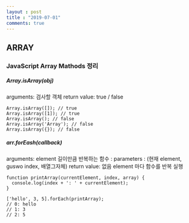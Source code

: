 ```yaml
---
layout : post
title : "2019-07-01"
comments: true
---
```


## ARRAY

### JavaScript Array Mathods 정리

##### Array.isArray(obj)
arguments: 검사할 객체
return value: true / false
```
Array.isArray([]); // true
Array.isArray([1]); // true
Array.isArray(); // false
Array.isArray('Array'); // false
Array.isArray({}); // false
```

##### arr.forEash(callback)
arguments: element 길이만큼 반복하는 함수
         : parameters : (현재 element, guswo index, 배열그자체)
return value: 없음
element 마다 함수를 반복 실행
```
function printArray(currentElement, index, array) {
  console.log(index + ': ' + currentElement);
}

['hello', 3, 5].forEach(printArray);
// 0: hello
// 1: 3
// 2: 5
```

